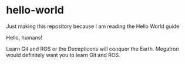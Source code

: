 # hello-world
Just making this repository because I am reading the Hello World guide

Hello, humans!

Learn Git and ROS or the Decepticons will conquer the Earth.
Megatron would definitely want you to learn Git and ROS.
